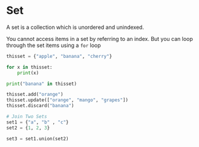 # Set

A set is a collection which is unordered and unindexed.

You cannot access items in a set by referring to an index. But you can loop through the set items using a `for` loop

```python
thisset = {"apple", "banana", "cherry"}

for x in thisset:
    print(x)

print("banana" in thisset)

thisset.add("orange")
thisset.update(["orange", "mango", "grapes"])
thisset.discard("banana")

# Join Two Sets
set1 = {"a", "b" , "c"}
set2 = {1, 2, 3}

set3 = set1.union(set2)
```